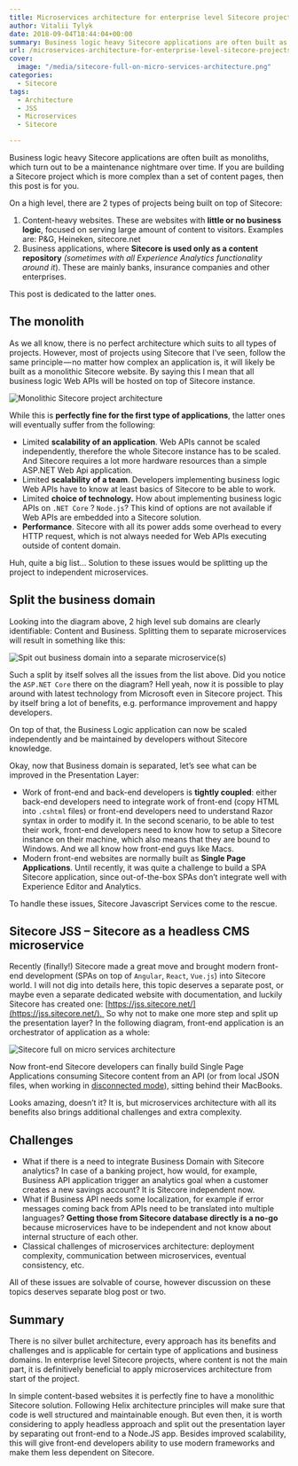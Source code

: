 ```yaml
---
title: Microservices architecture for enterprise level Sitecore projects
author: Vitalii Tylyk
date: 2018-09-04T18:44:04+00:00
summary: Business logic heavy Sitecore applications are often built as monoliths, which turn out to be a maintenance nightmare over time. If you are building a Sitecore project which is more complex than a set of content pages, then welcome under the cover.
url: /microservices-architecture-for-enterprise-level-sitecore-projects/
cover:
  image: "/media/sitecore-full-on-micro-services-architecture.png"
categories:
  - Sitecore
tags:
  - Architecture
  - JSS
  - Microservices
  - Sitecore

---
```

Business logic heavy Sitecore applications are often built as monoliths, which turn out to be a maintenance nightmare over time. If you are building a Sitecore project which is more complex than a set of content pages, then this post is for you.

On a high level, there are 2 types of projects being built on top of Sitecore:

  1. Content-heavy websites. These are websites with **little or no business logic**, focused on serving large amount of content to visitors. Examples are: P&G, Heineken, sitecore.net
  2. Business applications, where **Sitecore is used only as a content repository** _(sometimes with all Experience Analytics functionality around it_). These are mainly banks, insurance companies and other enterprises.

This post is dedicated to the latter ones.

## The monolith

As we all know, there is no perfect architecture which suits to all types of projects. However, most of projects using Sitecore that I&#8217;ve seen, follow the same principle — no matter how complex an application is, it will likely be built as a monolithic Sitecore website. By saying this I mean that all business logic Web APIs will be hosted on top of Sitecore instance.

![Monolithic Sitecore project architecture](/media/monolithic-sitecore-project-architecture.png#center "Monolithic Sitecore project architecture")

While this is **perfectly fine for the first type of applications**, the latter ones will eventually suffer from the following:

  * Limited **scalability of an application**. Web APIs cannot be scaled independently, therefore the whole Sitecore instance has to be scaled. And Sitecore requires a lot more hardware resources than a simple ASP.NET Web Api application.
  * Limited **scalability** **of a team**. Developers implementing business logic Web APIs have to know at least basics of Sitecore to be able to work.
  * Limited **choice of technology.** How about implementing business logic APIs on `.NET Core` ? `Node.js`? This kind of options are not available if Web APIs are embedded into a Sitecore solution.
  * **Performance**. Sitecore with all its power adds some overhead to every HTTP request, which is not always needed for Web APIs executing outside of content domain.

Huh, quite a big list&#8230; Solution to these issues would be splitting up the project to independent microservices.

## Split the business domain

Looking into the diagram above, 2 high level sub domains are clearly identifiable: Content and Business. Splitting them to separate microservices will result in something like this:

![Spit out business domain into a separate microservice(s)](/media/spit-out-business-domain-into-a-separate-micro-service.png#center "Spit out business domain into a separate microservice(s)")

Such a split by itself solves all the issues from the list above. Did you notice the `ASP.NET Core` there on the diagram? Hell yeah, now it is possible to play around with latest technology from Microsoft even in Sitecore project. This by itself bring a lot of benefits, e.g. performance improvement and happy developers.

On top of that, the Business Logic application can now be scaled independently and be maintained by developers without Sitecore knowledge.

Okay, now that Business domain is separated, let&#8217;s see what can be improved in the Presentation Layer:

  * Work of front-end and back-end developers is **tightly coupled**: either back-end developers need to integrate work of front-end (copy HTML into `.cshtml` files) or front-end developers need to understand Razor syntax in order to modify it. In the second scenario, to be able to test their work, front-end developers need to know how to setup a Sitecore instance on their machine, which also means that they are bound to Windows. And we all know how front-end guys like Macs.
  * Modern front-end websites are normally built as **Single Page Applications**. Until recently, it was quite a challenge to build a SPA Sitecore application, since out-of-the-box SPAs don&#8217;t integrate well with Experience Editor and Analytics.

To handle these issues, Sitecore Javascript Services come to the rescue.

## Sitecore JSS &#8211; Sitecore as a headless CMS microservice

Recently (finally!) Sitecore made a great move and brought modern front-end development (SPAs on top of `Angular`, `React`, `Vue.js`) into Sitecore world. I will not dig into details here, this topic deserves a separate post, or maybe even a separate dedicated website with documentation, and luckily Sitecore has created one: [https://jss.sitecore.net/](https://jss.sitecore.net/).  So why not to make one more step and split up the presentation layer? In the following diagram, front-end application is an orchestrator of application as a whole:

![Sitecore full on micro services architecture](/media/sitecore-full-on-micro-services-architecture.png#center "Sitecore full on micro services architecture")

Now front-end Sitecore developers can finally build Single Page Applications consuming Sitecore content from an API (or from local JSON files, when working in [disconnected mode](https://jss.sitecore.net/docs/fundamentals/application-modes#disconnected-developer-mode)), sitting behind their MacBooks.

Looks amazing, doesn&#8217;t it? It is, but microservices architecture with all its benefits also brings additional challenges and extra complexity.

## Challenges

  * What if there is a need to integrate Business Domain with Sitecore analytics? In case of a banking project, how would, for example, Business API application trigger an analytics goal when a customer creates a new savings account? It is Sitecore independent now.
  * What if Business API needs some localization, for example if error messages coming back from APIs need to be translated into multiple languages? **Getting those from Sitecore database directly is a no-go** because microservices have to be independent and not know about internal structure of each other.
  * Classical challenges of microservices architecture: deployment complexity, communication between microservices, eventual consistency, etc.

All of these issues are solvable of course, however discussion on these topics deserves separate blog post or two.

## Summary

There is no silver bullet architecture, every approach has its benefits and challenges and is applicable for certain type of applications and business domains. In enterprise level Sitecore projects, where content is not the main part, it is definitively beneficial to apply microservices architecture from start of the project.

In simple content-based websites it is perfectly fine to have a monolithic Sitecore solution. Following Helix architecture principles will make sure that code is well structured and maintainable enough. But even then, it is worth considering to apply headless approach and split out the presentation layer by separating out front-end to a Node.JS app. Besides improved scalability, this will give front-end developers ability to use modern frameworks and make them less dependent on Sitecore.